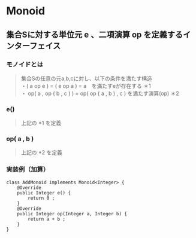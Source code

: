 # Monoid
## 集合Sに対する単位元 e 、二項演算 op を定義するインターフェイス

### モノイドとは
> 集合Sの任意の元a,b,cに対し、以下の条件を満たす構造 <br>
・( a op e ) = ( e op a ) = a　を満たすeが存在する ＊1 <br>
・ op( a , op ( b , c ) ) = op( op ( a , b ) , c ) を満たす演算(op) ＊2 <br>

### e()
> 上記の *1 を定義

### op( a , b )
> 上記の *2 を定義

### 実装例（加算）
```
class AddMonoid implements Monoid<Integer> {
    @Override
    public Integer e() {
        return 0 ;
    }
    @Override
    public Integer op(Integer a, Integer b) {
        return a + b ;
    }
}
```
